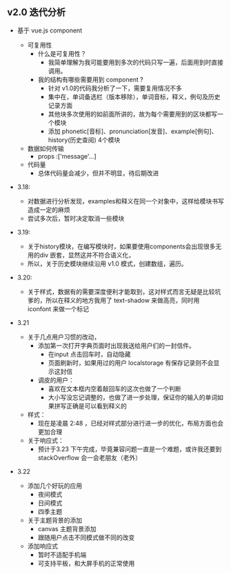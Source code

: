 ## v2.0  迭代分析

* 基于 vue.js component 
    - 可复用性
        + 什么是可复用性？
            * 我简单理解为我可能要用到多次的代码只写一遍，后面用到时直接调用。
        + 我的结构有哪些需要用到 component ?
            * 针对 v1.0的代码我分析了一下，需要复用情况不多
            * 集中在，单词备选栏（版本移除），单词音标，释义，例句及历史记录方面
            * 其他块多次使用的如前面所讲的，故为每个需要用到的区块都写一个模块
            * 添加 phonetic[音标]、pronunciation[发音]、example[例句]、history(历史查阅) 4个模块
    - 数据如何传输
        + props :['message'...]
    - 代码量 
        + 总体代码量会减少，但并不明显，待后期改进

* 3.18:
    - 对数据进行分析发现，examples和释义在同一个对象中，这样给模块书写造成一定的麻烦
    - 尝试多次后，暂时决定取消一些模块

* 3.19: 
    - 关于history模块，在编写模块时，如果要使用components会出现很多无用的div 嵌套，显然这并不符合语义化，
    - 所以，关于历史模块继续沿用 v1.0 模式，创建数组，遍历。
* 3.20:
    - 关于样式，数据有的需要深度便利才能取到，这对样式而言无疑是比较坑爹的，所以在释义的地方我用了 text-shadow 来做高亮，同时用 iconfont 来做一个标记
* 3.21 
    - 关于几点用户习惯的改动，
        + 添加第一次打开字典页面时出现我送给用户们的一封信件。
            * 在input 点击回车时，自动隐藏
            * 页面刷新时，如果用过的用户 localstorage 有保存记录则不会显示这封信
        + 调皮的用户：
            * 喜欢在文本框内空着敲回车的这次也做了一个判断
            * 大小写没忘记调整的，也做了进一步处理，保证你的输入的单词如果拼写正确是可以看到释义的
    - 样式：
        + 现在是凌晨 2:48 ，已经对样式部分进行进一步的优化，布局方面也会更加合理
    - 关于响应式：
        + 预计于3.23 下午完成，毕竟兼容问题一直是一个难题，或许我还要到 stackOverflow 会一会老朋友（老外）
* 3.22
    - 添加几个好玩的应用
        + 夜间模式 
        + 日间模式
        + 四季主题
    - 关于主题背景的添加
        + canvas 主题背景添加
        + 跟随用户点击不同模式做不同的改变
    - 添加响应式
        + 暂时不适配手机端
        + 可支持平板，和大屏手机的正常使用
